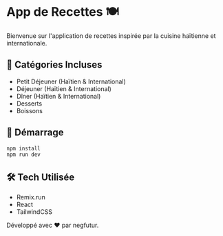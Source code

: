 # App de Recettes 🍽️

Bienvenue sur l'application de recettes inspirée par la cuisine haïtienne et internationale.

## 📂 Catégories Incluses
- Petit Déjeuner (Haïtien & International)
- Déjeuner (Haïtien & International)
- Dîner (Haïtien & International)
- Desserts
- Boissons

## 🚀 Démarrage

```bash
npm install
npm run dev
```

## 🛠️ Tech Utilisée
- Remix.run
- React
- TailwindCSS

Développé avec ❤️ par negfutur.
